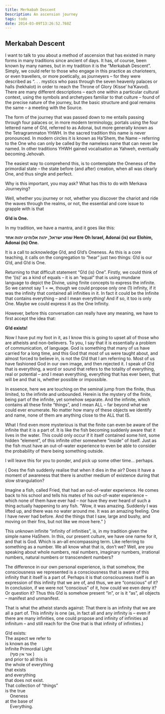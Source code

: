 ```yaml
---
title: Merkabah Descent
Description: An ascension journey
tags: todo
date: 2014-03-09T13:26:52.768Z
---
```


## Merkabah Descent

I want to talk to you about a method of ascension that has existed in many forms in many traditions since ancient of days. It has, of course, been known by many names, but in my tradition it is the “Merkabah Descent”. Simply, we could refer to those who engage in this practice as charioteers, or even travellers, or more poetically, as journeyers – for they were described as “. . . mystics who pass through the seven heavenly palaces or halls (hekhalot) in order to reach the Throne of Glory (Kisse’ ha’Kavod). There are many different descriptions – each one within a particular cultural context, using the symbols and archetypes familiar to that culture – found of the precise nature of the journey, but the basic structure and goal remains the same – a meeting with the Source.

The form of the journey that was passed down to me entails passing through four palaces or, in more modern terminology, portals using the four lettered name of G!d, referred to as Adonai, but more generally known as the Tetragrammaton YHWH. In the sacred tradition this name is never pronounced. In modern circles it is known as Ha’Shem, the Name – referring to the One who can only be called by the nameless name that can never be named. In other traditions YHWH gained vocalisation as Yahweh, eventually becoming Jehovah.

The easiest way to comprehend this, is to contemplate the Oneness of the primordial state – the state before (and after) creation, when all was clearly One, and thus single and perfect.

Why is this important, you may ask? What has this to do with Merkava Journeying?

Well, whether you journey or not, whether you discover the chariot and ride the waves through the realms, or not, the essential and core issue to grapple with is that

**G!d is One.**

In my tradition, we have a mantra, and it goes like this:

**שׁמע ישׂראל, יהוה אלוהינו יהוה אחד**
**Here Oh Israel, Adonai (is) our Elohim, Adonai (is) One.**

It is a call to acknowledge G!d, and G!d’s Oneness. As this is a core teaching, it calls on the congregation to “hear” just two things: G!d is our G!d, and G!d is One.

Returning to that difficult statement “G!d (is) One”. Firstly, we could think of the ‘(is)’ as a kind of equals – it is an “equal” that is using mundane language to depict the Divine, using finite concepts to express the infinite. So we cannot say 1 = ∞, though we could propose only one (1) infinity, if it was the infinity that contained all infinities in it. In fact it could be the Infinite that contains everything – and I mean everything! And if so, it too is only One. Maybe we could express it as the One Infinity.

However, before this conversation can really have any meaning, we have to first accept the idea that:

**G!d exists!**

Now I have put my foot in it, as I know this is going to upset all of those who are atheists and non-believers. To you, I say that it is essentially a problem of communication, of language. God is something that many of us have carried for a long time, and this God that most of us were taught about, and almost forced to believe in, is not the G!d that I am referring to. Most of us have fashioned God in our own image, and then rejected it. I speak of G!d that is everything, a word or sound that refers to the totality of everything, real or potential – and I mean everything, everything that has ever been, that will be and that is, whether possible or impossible.

In essence, here we are touching on the seminal jump from the finite, thus limited, to the infinite and unbounded. Herein is the mystery of the finite, being part of the infinite, yet somehow separate. And the infinite, which contains all these finite “things”, and I mean ALL – far beyond what we could ever enumerate. No matter how many of these objects we identify and name, none of them are anything close to the ALL that IS.

What I find even more mysterious is that the finite can even be aware of the infinite that it is a part of. It is like the fish becoming suddenly aware that it lives in the water. This could only occur if it itself contained some hint, some hidden “element”, of this infinite other somewhere “inside” of itself. Just as the fish must have an out-of-water experience to even be able to consider the probability of there being something outside.

I will leave this for you to ponder, and pick up some other time... perhaps.

{
Does the fish suddenly realise that when it dies in the air? Does it have a moment of awareness that there is another medium of existence during that slow strangulation?

Imagine a fish, called Fried, that had an out-of-water experience. He comes back to his school and tells his mates of his out-of-water experience – which none of them have ever had – nor have they ever heard of such a thing actually happening to any fish. “Wow, it was amazing. Suddenly I was lifted up, and there was no water around me. It was an amazing feeling. One I have never had before. And the things that I saw, large and bushy, and moving on their fins, but not like we move here.”
}

This unknown infinite “infinity of infinities”, is, in my tradition given the simple name HaShem. In this, our present culture, we have one name for it, and that is God. Which is an-all encompassing term. Like referring to something as a number. We all know what that is, don’t we? Well, are you speaking about whole numbers, real numbers, imaginary numbers, irrational numbers, natural numbers or transcendent numbers?

The difference in our own personal experience, is that somehow, the consciousness we represented is a consciousness that is aware of this infinity that it itself is a part of. Perhaps it is that consciousness itself is an expression of this infinity that we are of, and thus, we are “conscious” of it? In conclusion, if we were not “conscious” of it, how could we even deny it? Or question it? Thus this G!d is somehow present “in”, or is it “as”, all objects – manifest and unmanifest.

That is what the atheist stands against: That there is an infinity that we are all a part of. This infinity is one (as, in fact all and any infinity is – even if there are many infinities, one could propose and infinity of infinities ad infinitum – and still reach for the One that is that infinity of infinities.)

<p class="poem">
G!d exists:<br />
The aspect we refer to<br />
is known as the<br />
Infinite Primordial Light</br>
    &nbsp;&nbsp;&nbsp;&nbsp;(אור אין סוף )<br />
and prior to all this is<br />
the whole of everything<br />
that exists<br />
and everything<br />
that does not exist.<br />
That collection of “things”<br />
is the true<br />
	&nbsp;&nbsp;&nbsp;&nbsp;Oneness<br />
at the base of<br />
	&nbsp;&nbsp;&nbsp;&nbsp;Everything.<br />
</p>
